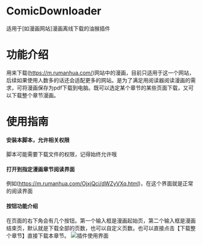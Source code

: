 # ComicDownloader
适用于[如漫画网站]漫画离线下载的油猴插件
# 功能介绍
用来下载(https://m.rumanhua.com/)网站中的漫画，目前只适用于这一个网站，后续如果使用人数多的话还会适配更多的网站。是为了满足用阅读器阅读漫画的需求，可将漫画保存为pdf下载到电脑。既可以选定某个章节的某些页面下载，又可以下载整个章节漫画。
# 使用指南
#### 安装本脚本，允许相关权限
脚本可能需要下载文件的权限，记得始终允许哦
#### 打开到指定漫画章节阅读界面
例如(https://m.rumanhua.com/OjxjQci/dWZyVXq.html)，在这个界面就是正常的阅读界面
#### 按钮功能介绍
在页面的右下角会有几个按钮。第一个输入框是漫画起始页，第二个输入框是漫画结束页，默认就是下载全部的页数，也可以自定义页数。也可以直接点击【下载整个章节】直接下载本章节。
![插件使用界面](https://github.com/user-attachments/assets/34984673-b04c-4a0b-a93c-e628004afac1)
